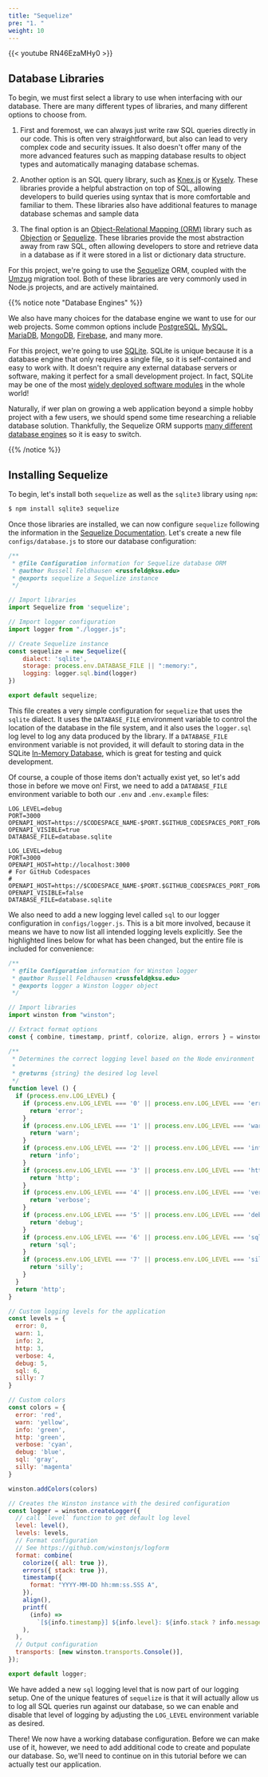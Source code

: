 ```yaml
---
title: "Sequelize"
pre: "1. "
weight: 10
---
```


{{< youtube RN46EzaMHy0 >}}

## Database Libraries

To begin, we must first select a library to use when interfacing with our database. There are many different types of libraries, and many different options to choose from.

1) First and foremost, we can always just write raw SQL queries directly in our code. This is often very straightforward, but also can lead to very complex code and security issues. It also doesn't offer many of the more advanced features such as mapping database results to object types and automatically managing database schemas.

2) Another option is an SQL query library, such as [Knex.js](https://knexjs.org/) or [Kysely](https://kysely.dev/). These libraries provide a helpful abstraction on top of SQL, allowing developers to build queries using syntax that is more comfortable and familiar to them. These libraries also have additional features to manage database schemas and sample data

3) The final option is an [Object-Relational Mapping (ORM)](https://en.wikipedia.org/wiki/Object%E2%80%93relational_mapping) library such as [Objection](https://vincit.github.io/objection.js/) or [Sequelize](https://sequelize.org/). These libraries provide the most abstraction away from raw SQL, often allowing developers to store and retrieve data in a database as if it were stored in a list or dictionary data structure. 

For this project, we're going to use the [Sequelize](https://sequelize.org/) ORM, coupled with the [Umzug](https://github.com/sequelize/umzug) migration tool. Both of these libraries are very commonly used in Node.js projects, and are actively maintained. 

{{% notice note "Database Engines" %}}

We also have many choices for the database engine we want to use for our web projects. Some common options include [PostgreSQL](https://www.postgresql.org/), [MySQL](https://www.mysql.com/), [MariaDB](https://mariadb.org/), [MongoDB](https://www.mongodb.com/), [Firebase](https://firebase.google.com/), and many more. 

For this project, we're going to use [SQLite](https://www.sqlite.org/). SQLite is unique because it is a database engine that only requires a single file, so it is self-contained and easy to work with. It doesn't require any external database servers or software, making it perfect for a small development project. In fact, SQLite may be one of the most [widely deployed software modules](https://www.sqlite.org/mostdeployed.html) in the whole world!

Naturally, if wer plan on growing a web application beyond a simple hobby project with a few users, we should spend some time researching a reliable database solution. Thankfully, the Sequelize ORM supports [many different database engines](https://sequelize.org/docs/v6/other-topics/dialect-specific-things/) so it is easy to switch.

{{% /notice %}}

## Installing Sequelize

To begin, let's install both `sequelize` as well as the `sqlite3` library using `npm`:

```bash {title="terminal"}
$ npm install sqlite3 sequelize
```

Once those libraries are installed, we can now configure `sequelize` following the information in the [Sequelize Documentation](https://sequelize.org/docs/v6/getting-started/). Let's create a new file `configs/database.js` to store our database configuration:

```js {title="configs/database.js"}
/**
 * @file Configuration information for Sequelize database ORM
 * @author Russell Feldhausen <russfeld@ksu.edu>
 * @exports sequelize a Sequelize instance
 */

// Import libraries
import Sequelize from 'sequelize';

// Import logger configuration
import logger from "./logger.js";

// Create Sequelize instance
const sequelize = new Sequelize({
    dialect: 'sqlite',
    storage: process.env.DATABASE_FILE || ":memory:",
    logging: logger.sql.bind(logger)
})

export default sequelize;
```

This file creates a very simple configuration for `sequelize` that uses the `sqlite` dialect. It uses the `DATABASE_FILE` environment variable to control the location of the database in the file system, and it also uses the `logger.sql` log level to log any data produced by the library. If a `DATABASE_FILE` environment variable is not provided, it will default to storing data in the SQLite [In-Memory Database](https://www.sqlite.org/inmemorydb.html), which is great for testing and quick development.

Of course, a couple of those items don't actually exist yet, so let's add those in before we move on! First, we need to add a `DATABASE_FILE` environment variable to both our `.env` and `.env.example` files:

```env {title=".env" hl_lines="5"}
LOG_LEVEL=debug
PORT=3000
OPENAPI_HOST=https://$CODESPACE_NAME-$PORT.$GITHUB_CODESPACES_PORT_FORWARDING_DOMAIN
OPENAPI_VISIBLE=true
DATABASE_FILE=database.sqlite
```

```env {title=".env.example" hl_lines="7"}
LOG_LEVEL=debug
PORT=3000
OPENAPI_HOST=http://localhost:3000
# For GitHub Codespaces
# OPENAPI_HOST=https://$CODESPACE_NAME-$PORT.$GITHUB_CODESPACES_PORT_FORWARDING_DOMAIN
OPENAPI_VISIBLE=false
DATABASE_FILE=database.sqlite
```

We also need to add a new logging level called `sql` to our logger configuration in `configs/logger.js`. This is a bit more involved, because it means we have to now list all intended logging levels explicitly. See the highlighted lines below for what has been changed, but the entire file is included for convenience:

```js {title="configs/logger.js" hl_lines="38-43 48-72 78"}
/**
 * @file Configuration information for Winston logger
 * @author Russell Feldhausen <russfeld@ksu.edu>
 * @exports logger a Winston logger object
 */

// Import libraries
import winston from "winston";

// Extract format options
const { combine, timestamp, printf, colorize, align, errors } = winston.format;

/**
 * Determines the correct logging level based on the Node environment
 *
 * @returns {string} the desired log level
 */
function level () {
  if (process.env.LOG_LEVEL) {
    if (process.env.LOG_LEVEL === '0' || process.env.LOG_LEVEL === 'error') {
      return 'error';
    }
    if (process.env.LOG_LEVEL === '1' || process.env.LOG_LEVEL === 'warn') {
      return 'warn';
    }
    if (process.env.LOG_LEVEL === '2' || process.env.LOG_LEVEL === 'info') {
      return 'info';
    }
    if (process.env.LOG_LEVEL === '3' || process.env.LOG_LEVEL === 'http') {
      return 'http';
    }
    if (process.env.LOG_LEVEL === '4' || process.env.LOG_LEVEL === 'verbose') {
      return 'verbose';
    }
    if (process.env.LOG_LEVEL === '5' || process.env.LOG_LEVEL === 'debug') {
      return 'debug';
    }
    if (process.env.LOG_LEVEL === '6' || process.env.LOG_LEVEL === 'sql') {
      return 'sql';
    }
    if (process.env.LOG_LEVEL === '7' || process.env.LOG_LEVEL === 'silly') {
      return 'silly';
    }
  }
  return 'http';
}

// Custom logging levels for the application
const levels = {
  error: 0,
  warn: 1,
  info: 2,
  http: 3,
  verbose: 4,
  debug: 5,
  sql: 6,
  silly: 7
}

// Custom colors
const colors = {
  error: 'red',
  warn: 'yellow',
  info: 'green',
  http: 'green',
  verbose: 'cyan',
  debug: 'blue',
  sql: 'gray',
  silly: 'magenta'
}

winston.addColors(colors)

// Creates the Winston instance with the desired configuration
const logger = winston.createLogger({
  // call `level` function to get default log level
  level: level(),
  levels: levels,
  // Format configuration
  // See https://github.com/winstonjs/logform
  format: combine(
    colorize({ all: true }),
    errors({ stack: true }),
    timestamp({
      format: "YYYY-MM-DD hh:mm:ss.SSS A",
    }),
    align(),
    printf(
      (info) =>
        `[${info.timestamp}] ${info.level}: ${info.stack ? info.message + "\n" + info.stack : info.message}`,
    ),
  ),
  // Output configuration
  transports: [new winston.transports.Console()],
});

export default logger;
```

We have added a new `sql` logging level that is now part of our logging setup. One of the unique features of `sequelize` is that it will actually allow us to log all SQL queries run against our database, so we can enable and disable that level of logging by adjusting the `LOG_LEVEL` environment variable as desired.

There! We now have a working database configuration. Before we can make use of it, however, we need to add additional code to create and populate our database. So, we'll need to continue on in this tutorial before we can actually test our application.
